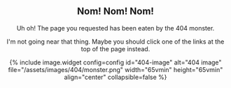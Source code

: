 <div style="text-align:center;">

<h2>Nom! Nom! Nom!</h2>

<p>Uh oh! The page you requested has been eaten by the 404 monster.</p>

<p>I'm not going near that thing. Maybe you should click one of the links at the top of the page instead.</p>

{% include image.widget config=config id="404-image" alt="404 image" file="/assets/images/404/monster.png" width="65vmin" height="65vmin" align="center" collapsible=false %}

</div>